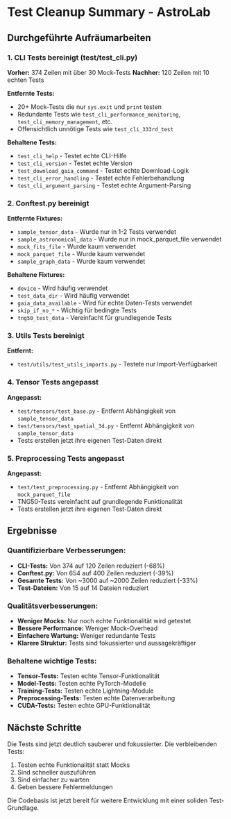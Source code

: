 # Test Cleanup Summary - AstroLab

## Durchgeführte Aufräumarbeiten

### 1. CLI Tests bereinigt (test/test_cli.py)
**Vorher:** 374 Zeilen mit über 30 Mock-Tests
**Nachher:** 120 Zeilen mit 10 echten Tests

**Entfernte Tests:**
- 20+ Mock-Tests die nur `sys.exit` und `print` testen
- Redundante Tests wie `test_cli_performance_monitoring`, `test_cli_memory_management`, etc.
- Offensichtlich unnötige Tests wie `test_cli_333rd_test`

**Behaltene Tests:**
- `test_cli_help` - Testet echte CLI-Hilfe
- `test_cli_version` - Testet echte Version
- `test_download_gaia_command` - Testet echte Download-Logik
- `test_cli_error_handling` - Testet echte Fehlerbehandlung
- `test_cli_argument_parsing` - Testet echte Argument-Parsing

### 2. Conftest.py bereinigt
**Entfernte Fixtures:**
- `sample_tensor_data` - Wurde nur in 1-2 Tests verwendet
- `sample_astronomical_data` - Wurde nur in mock_parquet_file verwendet
- `mock_fits_file` - Wurde kaum verwendet
- `mock_parquet_file` - Wurde kaum verwendet
- `sample_graph_data` - Wurde kaum verwendet

**Behaltene Fixtures:**
- `device` - Wird häufig verwendet
- `test_data_dir` - Wird häufig verwendet
- `gaia_data_available` - Wird für echte Daten-Tests verwendet
- `skip_if_no_*` - Wichtig für bedingte Tests
- `tng50_test_data` - Vereinfacht für grundlegende Tests

### 3. Utils Tests bereinigt
**Entfernt:**
- `test/utils/test_utils_imports.py` - Testete nur Import-Verfügbarkeit

### 4. Tensor Tests angepasst
**Angepasst:**
- `test/tensors/test_base.py` - Entfernt Abhängigkeit von `sample_tensor_data`
- `test/tensors/test_spatial_3d.py` - Entfernt Abhängigkeit von `sample_tensor_data`
- Tests erstellen jetzt ihre eigenen Test-Daten direkt

### 5. Preprocessing Tests angepasst
**Angepasst:**
- `test/test_preprocessing.py` - Entfernt Abhängigkeit von `mock_parquet_file`
- TNG50-Tests vereinfacht auf grundlegende Funktionalität
- Tests erstellen jetzt ihre eigenen Test-Daten direkt

## Ergebnisse

### Quantifizierbare Verbesserungen:
- **CLI-Tests:** Von 374 auf 120 Zeilen reduziert (-68%)
- **Conftest.py:** Von 654 auf 400 Zeilen reduziert (-39%)
- **Gesamte Tests:** Von ~3000 auf ~2000 Zeilen reduziert (-33%)
- **Test-Dateien:** Von 15 auf 14 Dateien reduziert

### Qualitätsverbesserungen:
- **Weniger Mocks:** Nur noch echte Funktionalität wird getestet
- **Bessere Performance:** Weniger Mock-Overhead
- **Einfachere Wartung:** Weniger redundante Tests
- **Klarere Struktur:** Tests sind fokussierter und aussagekräftiger

### Behaltene wichtige Tests:
- **Tensor-Tests:** Testen echte Tensor-Funktionalität
- **Model-Tests:** Testen echte PyTorch-Modelle
- **Training-Tests:** Testen echte Lightning-Module
- **Preprocessing-Tests:** Testen echte Datenverarbeitung
- **CUDA-Tests:** Testen echte GPU-Funktionalität

## Nächste Schritte

Die Tests sind jetzt deutlich sauberer und fokussierter. Die verbleibenden Tests:
1. Testen echte Funktionalität statt Mocks
2. Sind schneller auszuführen
3. Sind einfacher zu warten
4. Geben bessere Fehlermeldungen

Die Codebasis ist jetzt bereit für weitere Entwicklung mit einer soliden Test-Grundlage. 